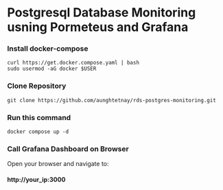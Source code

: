 # Postgresql Database Monitoring usning Pormeteus and Grafana

### Install docker-compose
` curl https://get.docker.compose.yaml | bash   ` </br>
` sudo usermod -aG docker $USER `

###  Clone Repository 
` git clone https://github.com/aunghtetnay/rds-postgres-monitoring.git `

### Run this command
` docker compose up -d `

### Call Grafana Dashboard on Browser
Open your browser and navigate to:

####  http://your_ip:3000
 






